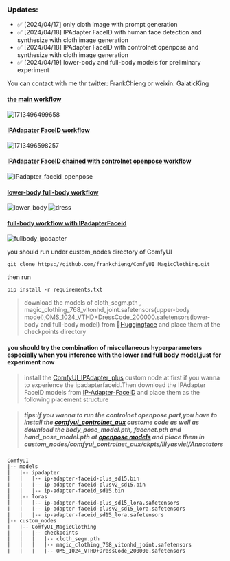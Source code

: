 ### Updates:
- ✅ [2024/04/17] only cloth image with prompt generation
- ✅ [2024/04/18] IPAdapter FaceID with human face detection and synthesize with cloth image generation
- ✅ [2024/04/18] IPAdapter FaceID with controlnet openpose and synthesize with cloth image generation
- ✅ [2024/04/19] lower-body and full-body models for preliminary experiment
  
You can contact with me thr twitter: FrankChieng or weixin: GalaticKing

#### [the main workflow](https://github.com/frankchieng/ComfyUI_MagicClothing/blob/main/magic_clothing_workflow.json)
![1713496499658](https://github.com/frankchieng/ComfyUI_MagicClothing/assets/130369523/59f380c8-faf9-4544-ae57-3aa36021652c)

#### [IPAdapater FaceID workflow](https://github.com/frankchieng/ComfyUI_MagicClothing/blob/main/ipadapter_faceid_workflow.json)
![1713496598257](https://github.com/frankchieng/ComfyUI_MagicClothing/assets/130369523/05bd294f-fd9f-439e-bfbf-2da3541ebb79)

#### [IPAdapater FaceID chained with controlnet openpose workflow](https://github.com/frankchieng/ComfyUI_MagicClothing/blob/main/ipadapter_faceid_openpose_workflow.json)
![IPadapter_faceid_openpose](https://github.com/frankchieng/ComfyUI_MagicClothing/assets/130369523/3fca5f7f-f9db-410a-bc33-9f69f6442ecf)

#### [lower-body full-body workflow](https://github.com/frankchieng/ComfyUI_MagicClothing/blob/main/lower%26full_body_workflow.json)
![lower_body](https://github.com/frankchieng/ComfyUI_MagicClothing/assets/130369523/39a589fb-dea1-4985-84b3-d89bf46038b1)
![dress](https://github.com/frankchieng/ComfyUI_MagicClothing/assets/130369523/8204c985-5da8-4723-ba40-119da03b2df3)

#### [full-body workflow with IPadapterFaceid](https://github.com/frankchieng/ComfyUI_MagicClothing/blob/main/fullbody_ipadaterfaceid_workflow.json)
![fullbody_ipadapter](https://github.com/frankchieng/ComfyUI_MagicClothing/assets/130369523/be180181-3690-4803-a52b-47e6ee1192ab)

you should run under custom_nodes directory of ComfyUI
```shell
git clone https://github.com/frankchieng/ComfyUI_MagicClothing.git
```
then run 
```shell
pip install -r requirements.txt
```

> download the models of cloth_segm.pth , magic_clothing_768_vitonhd_joint.safetensors(upper-body model),OMS_1024_VTHD+DressCode_200000.safetensors(lower-body and full-body model) from 
 🤗[Huggingface](https://huggingface.co/ShineChen1024/MagicClothing) and place them at the checkpoints directory
#### you should try the combination of miscellaneous hyperparameters especially when you inference with the lower and full body model,just for experiment now
> install the [ComfyUI_IPAdapter_plus](https://github.com/cubiq/ComfyUI_IPAdapter_plus) custom node at first if you wanna to experience the ipadapterfaceid.Then download the IPAdapter FaceID models from [IP-Adapter-FaceID](https://huggingface.co/h94/IP-Adapter-FaceID) and place them as the following placement structure

> #####  tips:If you wanna to run the controlnet openpose part,you have to install the [comfyui_controlnet_aux](https://github.com/Fannovel16/comfyui_controlnet_aux) custome code as well as download the body_pose_model.pth, facenet.pth and hand_pose_model.pth at [openpose models](https://huggingface.co/lllyasviel/Annotators) and place them in custom_nodes/comfyui_controlnet_aux/ckpts/lllyasviel/Annotators
```text
ComfyUI
|-- models
|   |-- ipadapter
|   |   |-- ip-adapter-faceid-plus_sd15.bin
|   |   |-- ip-adapter-faceid-plusv2_sd15.bin
|   |   |-- ip-adapter-faceid_sd15.bin
|   |-- loras
|   |   |-- ip-adapter-faceid-plus_sd15_lora.safetensors
|   |   |-- ip-adapter-faceid-plusv2_sd15_lora.safetensors
|   |   |-- ip-adapter-faceid_sd15_lora.safetensors
|-- custom_nodes
|   |-- ComfyUI_MagicClothing
|   |   |-- checkpoints
|   |   |   |-- cloth_segm.pth
|   |   |   |-- magic_clothing_768_vitonhd_joint.safetensors
|   |   |   |-- OMS_1024_VTHD+DressCode_200000.safetensors
```

